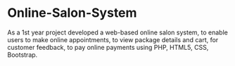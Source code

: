 # Online-Salon-System
As a 1st year project developed a web-based online salon system, to enable users to make online appointments, to view package details and cart, for customer feedback, to pay online payments using PHP, HTML5, CSS, Bootstrap.
